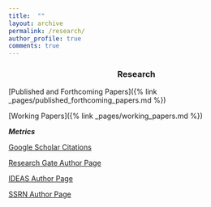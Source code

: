```yaml
---
title:  ""
layout: archive
permalink: /research/
author_profile: true
comments: true
---
```

<center>

<h3>Research</h3>

</center>

[Published and Forthcoming Papers]({% link _pages/published_forthcoming_papers.md %})

[Working Papers]({% link _pages/working_papers.md %})

***Metrics***

[Google Scholar Citations](https://scholar.google.com/citations?user=oLVUyHAAAAAJ&hl=en)

[Research Gate Author Page](https://www.researchgate.net/profile/Jeremy-Piger)

[IDEAS Author Page](https://ideas.repec.org/e/ppi14.html)

[SSRN Author Page](https://papers.ssrn.com/sol3/cf_dev/AbsByAuth.cfm?per_id=249914)